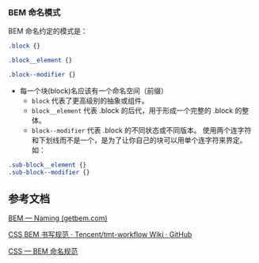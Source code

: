 ### BEM 命名模式

BEM 命名约定的模式是：

```css
.block {}

.block__element {}

.block--modifier {}
```

- 每一个块(block)名应该有一个命名空间（前缀）
  - `block` 代表了更高级别的抽象或组件。
  - `block__element` 代表 .block 的后代，用于形成一个完整的 .block 的整体。
  - `block--modifier` 代表 .block 的不同状态或不同版本。 使用两个连字符和下划线而不是一个，是为了让你自己的块可以用单个连字符来界定。如：

```css
.sub-block__element {}
.sub-block--modifier {}
```

## 参考文档

[BEM — Naming (getbem.com)](https://getbem.com/naming/)

[CSS BEM 书写规范 · Tencent/tmt-workflow Wiki · GitHub](https://github.com/Tencent/tmt-workflow/wiki/⒛-[规范]--CSS-BEM-书写规范)

[CSS — BEM 命名规范](https://juejin.cn/post/6844903672162304013)